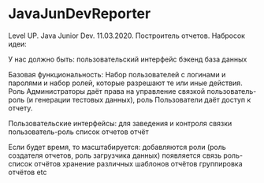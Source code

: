 # JavaJunDevReporter
Level UP. Java Junior Dev. 11.03.2020. Построитель отчетов.
Набросок идеи:

У нас должно быть:
  пользовательский интерфейс
  бэкенд
  база данных

Базовая функциональность:
  Набор пользователей с логинами и паролями и набор ролей, которые разрешают те или иные действия.
  Роль Администраторы даёт права на управление связкой пользователь-роль (и генерации тестовых данных), роль Пользователи даёт доступ к отчету.

Пользовательские интерфейсы:
  для заведения и контроля связки пользователь-роль
  список отчетов
  отчёт

Если будет время, то масштабируется:
  добавляются роли (роль создателя отчетов, роль загрузчика данных)
  появляется связь роль-список отчётов
  хранение различных шаблонов отчётов
  группировка отчётов
  etc
